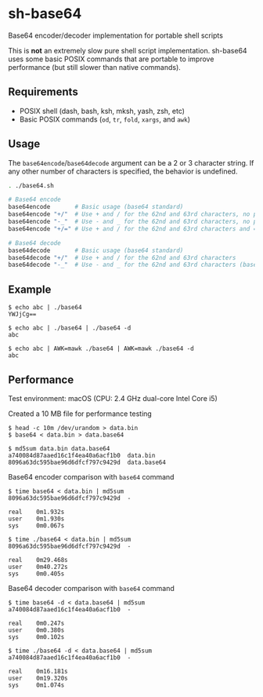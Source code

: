 # sh-base64

Base64 encoder/decoder implementation for portable shell scripts

This is **not** an extremely slow pure shell script implementation. sh-base64 uses some basic POSIX commands that are portable to improve performance (but still slower than native commands).

## Requirements

- POSIX shell (dash, bash, ksh, mksh, yash, zsh, etc)
- Basic POSIX commands (`od`, `tr`, `fold`, `xargs`, and `awk`)

## Usage

The `base64encode`/`base64decode` argument can be a 2 or 3 character string. If any other number of characters is specified, the behavior is undefined.

```sh
. ./base64.sh

# Base64 encode
base64encode       # Basic usage (base64 standard)
base64encode "+/"  # Use + and / for the 62nd and 63rd characters, no padding
base64encode "-_"  # Use - and _ for the 62nd and 63rd characters, no padding (base64url)
base64encode "+/=" # Use + and / for the 62nd and 63rd characters and = for padding

# Base64 decode
base64decode       # Basic usage (base64 standard)
base64decode "+/"  # Use + and / for the 62nd and 63rd characters
base64decode "-_"  # Use - and _ for the 62nd and 63rd characters (base64url)
```

## Example

```console
$ echo abc | ./base64
YWJjCg==

$ echo abc | ./base64 | ./base64 -d
abc

$ echo abc | AWK=mawk ./base64 | AWK=mawk ./base64 -d
abc
```

## Performance

Test environment: macOS (CPU: 2.4 GHz dual-core Intel Core i5)

Created a 10 MB file for performance testing

```console
$ head -c 10m /dev/urandom > data.bin
$ base64 < data.bin > data.base64

$ md5sum data.bin data.base64
a740084d87aaed16c1f4ea40a6acf1b0  data.bin
8096a63dc595bae96d6dfcf797c9429d  data.base64
```

Base64 encoder comparison with `base64` command

```console
$ time base64 < data.bin | md5sum
8096a63dc595bae96d6dfcf797c9429d  -

real	0m1.932s
user	0m1.930s
sys 	0m0.067s

$ time ./base64 < data.bin | md5sum
8096a63dc595bae96d6dfcf797c9429d  -

real	0m29.468s
user	0m40.272s
sys 	0m0.405s
```

Base64 decoder comparison with `base64` command

```console
$ time base64 -d < data.base64 | md5sum
a740084d87aaed16c1f4ea40a6acf1b0  -

real	0m0.247s
user	0m0.380s
sys 	0m0.102s

$ time ./base64 -d < data.base64 | md5sum
a740084d87aaed16c1f4ea40a6acf1b0  -

real	0m16.181s
user	0m19.320s
sys 	0m1.074s
```
